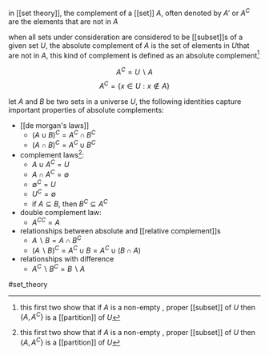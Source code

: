 in [[set theory]], the complement of a [[set]] $A$, often denoted by $A'$ or $A^C$ are the elements that are not in $A$

when all sets under consideration are considered to be [[subset]]s of a given set $U$, the absolute complement of $A$ is the set of elements in $U$that are not in $A$, this kind of complement is defined as an absolute complement[^1]

$$A^C = U\backslash A$$
$$A^C =  \{x\in U : x\notin A\}$$

let $A$ and $B$ be two sets in a universe $U$, the following identities capture important properties of absolute complements:
- [[de morgan's laws]]
	- $(A\cup B)^C = A^C \cap B^C$
	-  $(A\cap B)^C = A^C \cup B^C$
-  complement laws[^1]:
	-  $A\cup A^C = U$
	-  $A\cap A^C = \emptyset$
	-  $\emptyset^C = U$
	-  $U^C = \emptyset$
	-  if $A \subseteq B$, then $B^C\subseteq A^C$
-  double complement law:
	-  ${A^C}^C=A$
-  relationships between absolute and [[relative complement]]s
	-  $A \backslash B = A\cap B^C$
	-  $(A\backslash B)^C = A^C \cup B = A^C\cup (B\cap A)$
- relationships with difference
	- $A^C\backslash B^C = B\backslash A$

#set_theory

[^1]: this first two show that if $A$ is a non-empty , proper [[subset]] of $U$ then $\{A,A^C\}$ is a [[partition]] of $U$